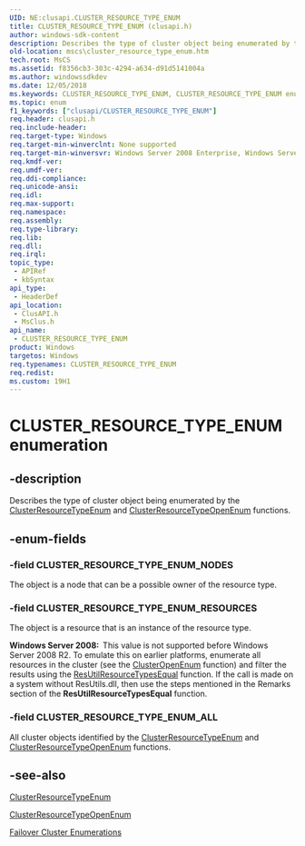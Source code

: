 ```yaml
---
UID: NE:clusapi.CLUSTER_RESOURCE_TYPE_ENUM
title: CLUSTER_RESOURCE_TYPE_ENUM (clusapi.h)
author: windows-sdk-content
description: Describes the type of cluster object being enumerated by the ClusterResourceTypeEnum and ClusterResourceTypeOpenEnum functions.
old-location: mscs\cluster_resource_type_enum.htm
tech.root: MsCS
ms.assetid: f8356cb3-303c-4294-a634-d91d5141004a
ms.author: windowssdkdev
ms.date: 12/05/2018
ms.keywords: CLUSTER_RESOURCE_TYPE_ENUM, CLUSTER_RESOURCE_TYPE_ENUM enumeration [Failover Cluster], CLUSTER_RESOURCE_TYPE_ENUM_ALL, CLUSTER_RESOURCE_TYPE_ENUM_NODES, CLUSTER_RESOURCE_TYPE_ENUM_RESOURCES, _CLUSTER_RESOURCE_TYPE_ENUM, _CLUSTER_RESOURCE_TYPE_ENUM enumeration [Failover Cluster], clusapi/CLUSTER_RESOURCE_TYPE_ENUM, clusapi/CLUSTER_RESOURCE_TYPE_ENUM_ALL, clusapi/CLUSTER_RESOURCE_TYPE_ENUM_NODES, clusapi/CLUSTER_RESOURCE_TYPE_ENUM_RESOURCES, clusapi/_CLUSTER_RESOURCE_TYPE_ENUM, msclus/CLUSTER_RESOURCE_TYPE_ENUM, msclus/CLUSTER_RESOURCE_TYPE_ENUM_ALL, msclus/CLUSTER_RESOURCE_TYPE_ENUM_NODES, msclus/CLUSTER_RESOURCE_TYPE_ENUM_RESOURCES, msclus/_CLUSTER_RESOURCE_TYPE_ENUM, mscs.cluster_resource_type_enum
ms.topic: enum
f1_keywords: ["clusapi/CLUSTER_RESOURCE_TYPE_ENUM"]
req.header: clusapi.h
req.include-header: 
req.target-type: Windows
req.target-min-winverclnt: None supported
req.target-min-winversvr: Windows Server 2008 Enterprise, Windows Server 2008 Datacenter
req.kmdf-ver: 
req.umdf-ver: 
req.ddi-compliance: 
req.unicode-ansi: 
req.idl: 
req.max-support: 
req.namespace: 
req.assembly: 
req.type-library: 
req.lib: 
req.dll: 
req.irql: 
topic_type:
 - APIRef
 - kbSyntax
api_type:
 - HeaderDef
api_location:
 - ClusAPI.h
 - MsClus.h
api_name:
 - CLUSTER_RESOURCE_TYPE_ENUM
product: Windows
targetos: Windows
req.typenames: CLUSTER_RESOURCE_TYPE_ENUM
req.redist: 
ms.custom: 19H1
---
```


# CLUSTER_RESOURCE_TYPE_ENUM enumeration


## -description


Describes the type of cluster object being enumerated by the 
    <a href="https://docs.microsoft.com/windows/desktop/api/clusapi/nf-clusapi-clusterresourcetypeenum">ClusterResourceTypeEnum</a> and 
    <a href="https://docs.microsoft.com/windows/desktop/api/clusapi/nf-clusapi-clusterresourcetypeopenenum">ClusterResourceTypeOpenEnum</a> 
    functions.


## -enum-fields




### -field CLUSTER_RESOURCE_TYPE_ENUM_NODES

The object is a node that can be a possible owner of the resource type.


### -field CLUSTER_RESOURCE_TYPE_ENUM_RESOURCES

The object is a resource that is an instance of the resource type.

<b>Windows Server 2008:  </b>This value is not supported before Windows Server 2008 R2. To emulate this on earlier platforms, 
       enumerate all resources in the cluster (see the 
       <a href="https://docs.microsoft.com/windows/desktop/api/clusapi/nf-clusapi-clusteropenenum">ClusterOpenEnum</a> function) and filter the results 
       using the <a href="https://docs.microsoft.com/windows/desktop/api/resapi/nf-resapi-resutilresourcetypesequal">ResUtilResourceTypesEqual</a> 
       function. If the call is made on a system without ResUtils.dll, then use the steps mentioned in the Remarks 
       section of the <b>ResUtilResourceTypesEqual</b> 
       function.


### -field CLUSTER_RESOURCE_TYPE_ENUM_ALL

All cluster objects identified by the 
       <a href="https://docs.microsoft.com/windows/desktop/api/clusapi/nf-clusapi-clusterresourcetypeenum">ClusterResourceTypeEnum</a> and 
       <a href="https://docs.microsoft.com/windows/desktop/api/clusapi/nf-clusapi-clusterresourcetypeopenenum">ClusterResourceTypeOpenEnum</a> 
       functions.


## -see-also




<a href="https://docs.microsoft.com/windows/desktop/api/clusapi/nf-clusapi-clusterresourcetypeenum">ClusterResourceTypeEnum</a>



<a href="https://docs.microsoft.com/windows/desktop/api/clusapi/nf-clusapi-clusterresourcetypeopenenum">ClusterResourceTypeOpenEnum</a>



<a href="https://docs.microsoft.com/previous-versions/windows/desktop/mscs/cluster-enumerations">Failover Cluster Enumerations</a>
 

 

